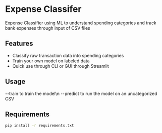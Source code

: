 # Expense Classifer

 Expense Classifier using ML to understand spending categories and track bank expenses through input of CSV files

## Features

- Classify raw transaction data into spending categories
- Train your own model on labeled data
- Quick use through CLI or GUI through Streamlit

## Usage
--train to train the model\n
--predict to run the model on an uncategorized CSV
## Requirements

```bash
pip install -r requirements.txt